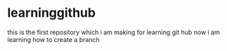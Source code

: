 # learninggithub
this is the first repository which i am making for learning git hub
now i am learning how to create a branch
